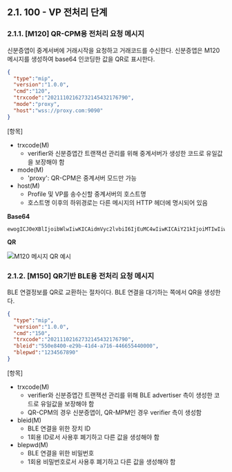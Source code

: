 ## 2.1. 100 - VP 전처리 단계

### 2.1.1. [M120] QR-CPM용 전처리 요청 메시지

신분증앱이 중계서버에 거래시작을 요청하고 거래코드를 수신한다. 신분증앱은 M120 메시지를 생성하여 base64 인코딩한 값을 QR로 표시한다.

```json
{
  "type":"mip",
  "version":"1.0.0",
  "cmd":"120",
  "trxcode":"20211102162732145432176790",
  "mode":"proxy",
  "host":"wss://proxy.com:9090"
}
```

[항목]
* trxcode(M)
    * verifier와 신분증앱간 트랜잭션 관리를 위해 중계서버가 생성한 코드로 유일값을 보장해야 함
* mode(M)
    * 'proxy': QR-CPM은 중계서버 모드만 가능
* host(M)
    * Profile 및 VP를 송수신할 중계서버의 호스트명
    * 호스트명 이후의 하위경로는 다른 메시지의 HTTP 헤더에 명시되어 있음

**Base64**

```
ewogICJ0eXBlIjoibWlwIiwKICAidmVyc2lvbiI6IjEuMC4wIiwKICAiY21kIjoiMTIwIiwKICAidHJ4Y29kZSI6IjIwMjExMTAyMTYyNzMyMTQ1NDMyMTc2NzkwIiwKICAibW9kZSI6InByb3h5IiwKICAiaG9zdCI6IndzczovL3Byb3h5LmNvbTo5MDkwIiwKfQ
```

**QR**

![M120 메시지 QR 예시](vx_images/555652209211264.png)

### 2.1.2. [M150] QR기반 BLE용 전처리 요청 메시지

BLE 연결정보를 QR로 교환하는 절차이다. BLE 연결을 대기하는 쪽에서 QR을 생성한다.

```json
{
  "type":"mip",
  "version":"1.0.0",
  "cmd":"150",
  "trxcode":"20211102162732145432176790",
  "bleid":"550e8400-e29b-41d4-a716-446655440000",
  "blepwd":"1234567890"
}
```

[항목]
* trxcode(M)
    * verifier와 신분증앱간 트랜잭션 관리를 위해 BLE advertiser 측이 생성한 코드로 유일값을 보장해야 함
    * QR-CPM의 경우 신분증앱이, QR-MPM인 경우 verifier 측이 생성함
* bleid(M)
    * BLE 연결을 위한 장치 ID
    * 1회용 ID로서 사용후 폐기하고 다른 값을 생성해야 함
* blepwd(M)
    * BLE 연결을 위한 비밀번호
    * 1회용 비밀번호로서 사용후 폐기하고 다른 값을 생성해야 함


